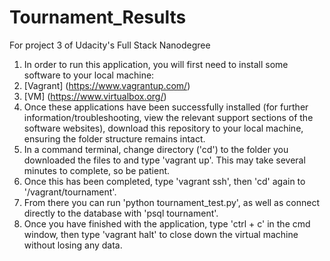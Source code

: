 # Tournament_Results
For project 3 of Udacity's Full Stack Nanodegree


1. In order to run this application, you will first need to install some software to your local machine:
  1. [Vagrant] (https://www.vagrantup.com/)
  2. [VM] (https://www.virtualbox.org/)
2. Once these applications have been successfully installed (for further information/troubleshooting, view the relevant support sections of the software websites), download this repository to your local machine, ensuring the folder structure remains intact.  
3. In a command terminal, change directory ('cd') to the folder you downloaded the files to and type 'vagrant up'. This may take several minutes to complete, so be patient.
4. Once this has been completed, type 'vagrant ssh', then 'cd' again to '/vagrant/tournament'.
5. From there you can run 'python tournament_test.py', as well as connect directly to the database with 'psql tournament'.
6. Once you have finished with the application, type 'ctrl + c' in the cmd window, then type 'vagrant halt' to close down the virtual machine without losing any data.
